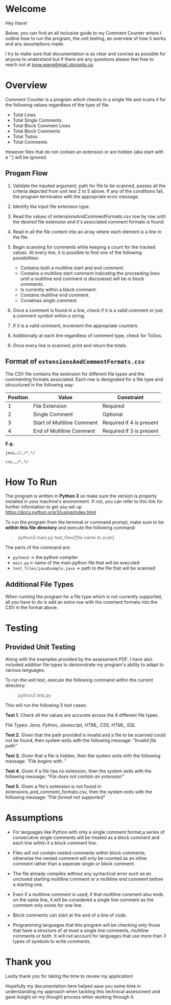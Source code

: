 # Welcome
Hey there!
 
Below, you can find an all inclusive guide to my Comment Counter where I outline how to run the program, the unit testing, an overview of how it works and any assumptions made.
 
I try to make sure that documentation is as clear and concise as possible for anyone to understand but if there are any questions please feel free to reach out at jonw.wang@mail.utoronto.ca.

# Overview  
Comment Counter is a program which checks in a single file and scans it for the following values regardless of the type of file. 
- Total Lines
- Total Single Comments
- Total Block Comment Lines
- Total Block Comments
- Total Todos
- Total  Comments

However files that do not contain an extension or are hidden (aka start with a ‘.’) will be ignored.

## Progam Flow 
1. Validate the inputed argument, path for file to be scanned, passes all the criteria depicted from unit test 2 to 5 above. If any of the conditions fail, the program terminates with the appropriate error message.

2. Identify the input file extension type.

3. Read the values of extensionsAndCommentFormats.csv row by row until the desired file extension and it's associated comment formats is found. 

4. Read in all the file content into an array where each element is a line in the file.

5. Begin scanning for comments while keeping a count for the tracked values. At every line, it is possible to find one of the following possibilities:
     
    - Contains both a multiline start and end comment. 
    - Contains a multiline start comment indicating the proceeding lines until a multiline end comment is discovered will be in block comments.
    - Is currently within a block comment.
    - Contains multiline end comment.
    - Conatinas single comment.

6. Once a comment is found in a line, check if it is a valid comment or just a comment symbol within a string. 

7. If it is a valid comment, increment the appropriate counters.

8. Additionally at each line regardless of comment type, check for ToDos.

9. Once every line is scanned, print and return the totals.


## Format of `extensionsAndCommentFormats.csv`
The CSV file contains the extension for different file types and the commenting formats associated. Each row is designated for a file type and strucutured in the following way:

Position |  Value | Constraint |
---- | --- | ----------- |
1 | File Extension | Required |
2 | Single Comment | Optional |
3 |  Start of Multiline Comment | Required if 4 is present |
4 | End of Multiline Comment | Required if 3 is present |

**E.g.**

 `java,//,/*,*/`

`css,,/*,*/`


# How To Run
The program is written in **Python 3** so make sure the version is properly installed in your machine's environment.
If not, you can refer to this link for further information to get you set up https://docs.python.org/3/using/index.html
 
To run the program from the terminal or command prompt, make sure to be **within this file directory** and execute the following command:
 
>python3 main.py test_files/[file name to scan]
 
The parts of the command are:
-   `python3` ->  the python compiler
-   `main.py`-> name of the main python file that will be executed
-   `test_files/javaExample.java` -> path to the file that will be scanned

 
## Additional File Types
When running the program for a file type which is not currently supported, all you have to do is add an extra row with the comment formats into the CSV in the format above.

# Testing
## Provided Unit Testing
Along with the examples provided by the assessment PDF, I have also included addition file types to demonstrate my program's ability to adapt to various languages.
 
To run the unit test, execute the following command within the current directory:
 
>python3 test.py
 
This will run the following 5 test cases:
 
**Test 1.** Check all the values are accurate across the 6 different file types.
 
File Types: *Java, Python, Javascript, HTML, CSS, HTML, SQL*
 
**Test 2.** Given that the path provided is invalid and a file to be scanned could not be found, then system exits with the following message: *"Invalid file path"*
 
**Test 3.**  Given that a file is hidden, then the system exits with the following message: *"File begins with ."*
 
**Test 4.** Given if a file has no extension, then the system exits with the following message: *"File does not contain an extension"*
 
**Test 5.** Given a file's extension is not found in extensions_and_comment_formats.csv, then the system exits with the following message: *"File format not supported"*
 
 
# Assumptions
- For languages like Python with only a single comment format,a series of consecutive single comments  will be treated as a block comment and each line within it a block comment line.
 
- Files will not contain nested comments within block comments, otherwise the nested comment will only be counted as an inline comment rather than a seperate single or block comment.
 
- The file already compiles without any syntactical error such as an unclosed starting multiline comment or a multiline end comment before a starting one.
- Even if a multiline comment is used, if that multiline comment also ends on the same line, it will be considered a single line comment as the comment only exists for one line.
 
- Block comments can start at the end of a line of code.
 
- Programming languages that this program will be checking only those that have a structure of at most a single line comments, multiline comments or both. It will not account for languages that use more than 3 types of symbols to write comments.

# Thank you
Lastly thank you for taking the time to review my application! 

Hopefully my documentation here helped save you some time in understanding my approach when tackling this technical assessment and gave insight on my thought process when working through it.
